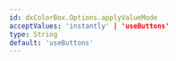 ```yaml
---
id: dxColorBox.Options.applyValueMode
acceptValues: 'instantly' | 'useButtons'
type: String
default: 'useButtons'
---
```

